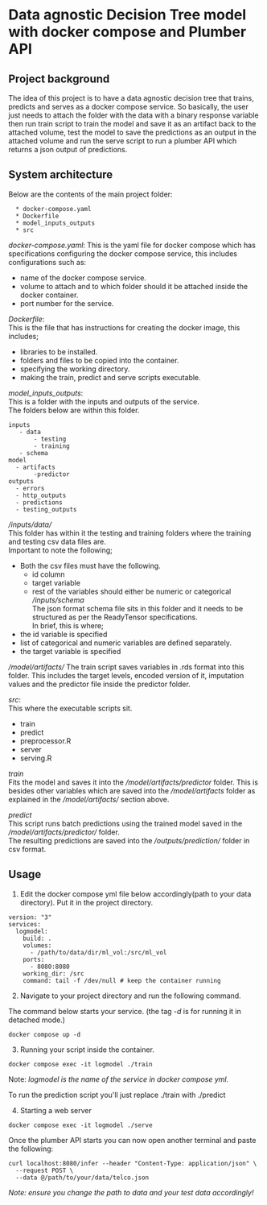 # Data agnostic Decision Tree model with docker compose and Plumber API  
## Project background
The idea of this project is to have a data agnostic decision tree that trains, predicts and serves as a docker compose service.
So basically, the user just needs to attach the folder with the data with a binary response variable then run train script to train the model and save it as an artifact back to the attached volume, test the model to save the predictions as an output in the attached volume and run the serve script to run a plumber API which returns a json output of predictions.   
 
## System architecture
 Below are the contents of the main project folder:     
 
 ```
   * docker-compose.yaml   
   * Dockerfile     
   * model_inputs_outputs     
   * src    
 
 ```
*docker-compose.yaml*: 
 This is the yaml file for docker compose which has specifications configuring the docker compose service, this includes configurations such as:     
 * name of the docker compose service.      
 * volume to attach and to which folder should it be attached inside the docker container.    
 * port number for the service.    
 
*Dockerfile*:    
 This is the file that has instructions for creating the docker image, this includes;    
 * libraries to be installed.   
 * folders and files to be copied into the container.   
 * specifying the working directory.   
 * making the train, predict and serve scripts executable.  
 
*model_inputs_outputs*:   
 This is a folder with the inputs and outputs of the service.   
 The folders below are within this folder.   
 
 ```
 inputs   
    - data  
        - testing 
        - training
    - schema
 model   
   - artifacts
        -predictor
 outputs
   - errors   
   - http_outputs
   - predictions
   - testing_outputs
 
 ```
*/inputs/data/*    
This folder has within it the testing and training folders where the training and testing csv data files are.     
Important to note the following;    
 - Both the csv files must have the following.     
      - id column    
      - target variable    
      - rest of the variables should either be numeric or categorical   
*/inputs/schema*    
The json format schema file sits in this folder and it needs to be structured as per the ReadyTensor specifications.     
In brief, this is where;   
  - the id variable is specified    
  - list of categorical and numeric variables are defined separately.    
  - the target variable is specified   
  
*/model/artifacts/*
The train script saves variables in .rds format into this folder. This includes the target levels, encoded version of it, imputation values and the predictor file inside the predictor folder.    

*src*:   
 This where the executable scripts sit.    
   - train    
   - predict     
   - preprocessor.R   
   - server   
   - serving.R    
     
*train*   
Fits the model and saves it into the _/model/artifacts/predictor_ folder. This is besides other variables which are saved into the _/model/artifacts_ folder as explained in the */model/artifacts/* section above.     

*predict*    
This script runs batch predictions using the trained model saved in the _/model/artifacts/predictor/_ folder.    
The resulting predictions are saved into the _/outputs/prediction/_ folder in csv format.    

## Usage 

1. Edit the docker compose yml file below accordingly(path to your data directory). Put it in the project directory. 
```
version: "3"
services:
  logmodel:
    build: .
    volumes:
      - /path/to/data/dir/ml_vol:/src/ml_vol
    ports:
      - 8080:8080
    working_dir: /src
    command: tail -f /dev/null # keep the container running

```

2. Navigate to your project directory and run the following command.     

The command below starts your service. (the tag _-d_ is for running it in detached mode.)     

```
docker compose up -d

``` 

3. Running your script inside the container.     

```
docker compose exec -it logmodel ./train  

```
Note: _logmodel is the name of the service in docker compose yml._     

To run the prediction script you'll just replace ./train with ./predict     

4. Starting a web server   

```
docker compose exec -it logmodel ./serve   

```

Once the plumber API starts you can now open another terminal and paste the following:   

```
curl localhost:8080/infer --header "Content-Type: application/json" \
  --request POST \
  --data @/path/to/your/data/telco.json
```

_*Note: ensure you change the path to data and your test data accordingly!*_    

